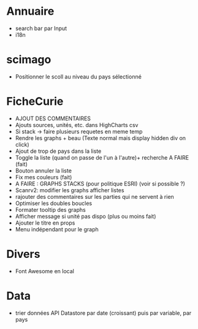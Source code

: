 # Annuaire
- search bar par Input
- i18n

# scimago
- Positionner le scoll au niveau du pays sélectionné

# FicheCurie
- AJOUT DES COMMENTAIRES
- Ajouts sources, unités, etc. dans HighCharts csv
- Si stack -> faire plusieurs requetes en meme temp
- Rendre les graphs + beau (Texte normal mais display hidden div on click)
- Ajout de trop de pays dans la liste
- Toggle la liste (quand on passe de l'un à l'autre)+ recherche A FAIRE (fait)
- Bouton annuler la liste
- Fix mes couleurs (fait)
- A FAIRE : GRAPHS STACKS (pour politique ESRI) (voir si possible ?)
- Scanrv2: modifier les graphs afficher listes
- rajouter des commentaires sur les parties qui ne servent à rien
- Optimiser les doubles boucles
- Formater tooltip des graphs
- Afficher message si unité pas dispo (plus ou moins fait)
- Ajouter le titre en props
- Menu indépendant pour le graph

# Divers
- Font Awesome en local

# Data
- trier données API Datastore par date (croissant) puis par variable, par pays
